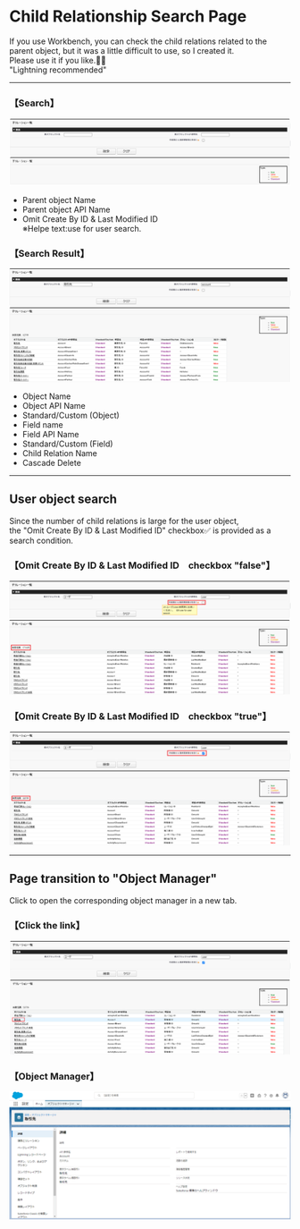 # **Child Relationship Search Page**
If you use Workbench, you can check the child relations related to the parent object, but it was a little difficult to use, so I created it.  
Please use it if you like.💁‍♂️  
"Lightning recommended"

***
### **【Search】**
![Search](/READMEimages/image01.png)
- Parent object Name
- Parent object API Name
- Omit Create By ID & Last Modified ID  
※Helpe text:use for user search.

### **【Search Result】**
![Search Result](/READMEimages/image02.png)
- Object Name
- Object API Name
- Standard/Custom (Object)
- Field name
- Field API Name
- Standard/Custom (Field)
- Child Relation Name
- Cascade Delete
  
***
## User object search
Since the number of child relations is large for the user object,  
 the "Omit Create By ID & Last Modified ID" checkbox✅ is provided as a search condition.
### 【Omit Create By ID & Last Modified ID　checkbox "false"】
![checkbox 'false'](/READMEimages/image03.png)
### 【Omit Create By ID & Last Modified ID　checkbox "true"】
![checkbox 'true'](/READMEimages/image04.png)
  
***
## Page transition to "Object Manager"
Click to open the corresponding object manager in a new tab.
### 【Click the link】
![Click the link](/READMEimages/image05.png)
### 【Object Manager】
![Object Manager](/READMEimages/image06.png)
